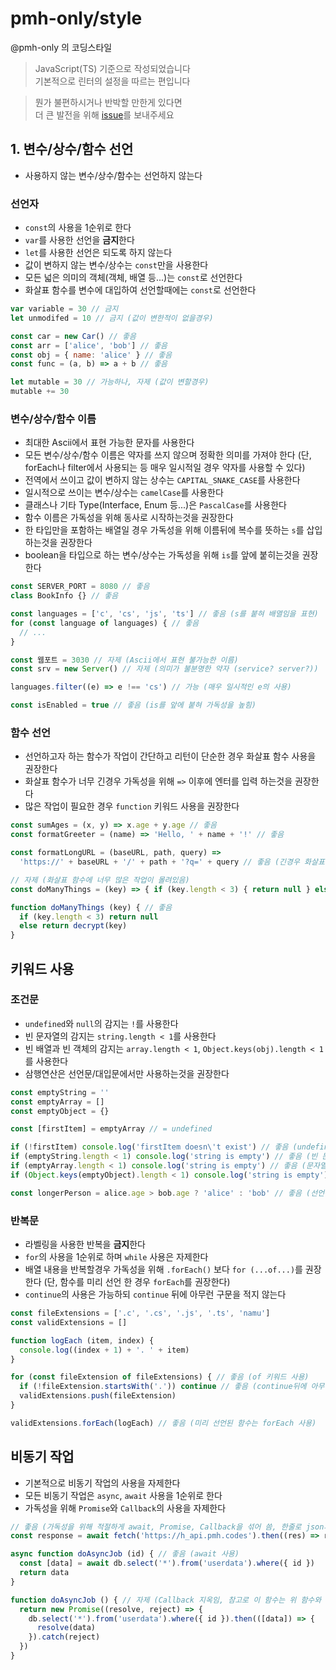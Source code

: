 # pmh-only/style
@pmh-only 의 코딩스타일

> JavaScript(TS) 기준으로 작성되었습니다\
> 기본적으로 린터의 설정을 따르는 편입니다

> 뭔가 불편하시거나 반박할 만한게 있다면\
> 더 큰 발전을 위해 [issue](https://github.com/pmh-only/style/issues/new)를 보내주세요

## 1. 변수/상수/함수 선언
* 사용하지 않는 변수/상수/함수는 선언하지 않는다

### 선언자
* `const`의 사용을 1순위로 한다
* `var`를 사용한 선언을 **금지**한다
* `let`를 사용한 선언은 되도록 하지 않는다
* 값이 변하지 않는 변수/상수는 `const`만을 사용한다
* 모든 넓은 의미의 객체(객체, 배열 등...)는 `const`로 선언한다
* 화살표 함수를 변수에 대입하여 선언할때에는 `const`로 선언한다

```js
var variable = 30 // 금지
let unmodifed = 10 // 금지 (값이 변한적이 없을경우)

const car = new Car() // 좋음
const arr = ['alice', 'bob'] // 좋음
const obj = { name: 'alice' } // 좋음
const func = (a, b) => a + b // 좋음

let mutable = 30 // 가능하나, 자제 (값이 변할경우)
mutable += 30
```

### 변수/상수/함수 이름
* 최대한 Ascii에서 표현 가능한 문자를 사용한다
* 모든 변수/상수/함수 이름은 약자를 쓰지 않으며 정확한 의미를 가져야 한다 (단, forEach나 filter에서 사용되는 등 매우 일시적일 경우 약자를 사용할 수 있다)
* 전역에서 쓰이고 값이 변하지 않는 상수는 `CAPITAL_SNAKE_CASE`를 사용한다
* 일시적으로 쓰이는 변수/상수는 `camelCase`를 사용한다
* 클래스나 기타 Type(Interface, Enum 등...)은 `PascalCase`를 사용한다
* 함수 이름은 가독성을 위해 동사로 시작하는것을 권장한다
* 한 타입만을 포함하는 배열일 경우 가독성을 위해 이름뒤에 복수를 뜻하는 `s`를 삽입하는것을 권장한다
* boolean을 타입으로 하는 변수/상수는 가독성을 위해 `is`를 앞에 붙히는것을 권장한다

```js
const SERVER_PORT = 8080 // 좋음
class BookInfo {} // 좋음

const languages = ['c', 'cs', 'js', 'ts'] // 좋음 (s를 붙혀 배열임을 표현)
for (const language of languages) { // 좋음
  // ...
}

const 웹포트 = 3030 // 자제 (Ascii에서 표현 불가능한 이름)
const srv = new Server() // 자제 (의미가 불분명한 약자 (service? server?))

languages.filter((e) => e !== 'cs') // 가능 (매우 일시적인 e의 사용)

const isEnabled = true // 좋음 (is를 앞에 붙혀 가독성을 높힘)
```

### 함수 선언
* 선언하고자 하는 함수가 작업이 간단하고 리턴이 단순한 경우 화살표 함수 사용을 권장한다
* 화살표 함수가 너무 긴경우 가독성을 위해 `=>` 이후에 엔터를 입력 하는것을 권장한다
* 많은 작업이 필요한 경우 `function` 키워드 사용을 권장한다

```js
const sumAges = (x, y) => x.age + y.age // 좋음
const formatGreeter = (name) => 'Hello, ' + name + '!' // 좋음

const formatLongURL = (baseURL, path, query) =>
  'https://' + baseURL + '/' + path + '?q=' + query // 좋음 (긴경우 화살표후 엔터)

// 자제 (화살표 함수에 너무 많은 작업이 몰려있음)
const doManyThings = (key) => { if (key.length < 3) { return null } else { return decrypt(key) } }

function doManyThings (key) { // 좋음
  if (key.length < 3) return null
  else return decrypt(key)
}
```

## 키워드 사용
### 조건문
* `undefined`와 `null`의 감지는 `!`를 사용한다
* 빈 문자열의 감지는 `string.length < 1`를 사용한다
* 빈 배열과 빈 객체의 감지는 `array.length < 1`, `Object.keys(obj).length < 1`를 사용한다
* 삼행연산은 선언문/대입문에서만 사용하는것을 권장한다

```js
const emptyString = ''
const emptyArray = []
const emptyObject = {}

const [firstItem] = emptyArray // = undefined

if (!firstItem) console.log('firstItem doesn\'t exist') // 좋음 (undefined의 감지는 !를 이용)
if (emptyString.length < 1) console.log('string is empty') // 좋음 (빈 문자열의 감지는 length이용)
if (emptyArray.length < 1) console.log('string is empty') // 좋음 (문자열과 마찬가지)
if (Object.keys(emptyObject).length < 1) console.log('string is empty') // 좋음 (빈 객체의 감지는 Object.keys 사용)

const longerPerson = alice.age > bob.age ? 'alice' : 'bob' // 좋음 (선언문에서 삼행연산을 사용)
```

### 반복문
* 라벨링을 사용한 반복을 **금지**한다
* `for`의 사용을 1순위로 하며 `while` 사용은 자제한다
* 배열 내용을 반복할경우 가독성을 위해 `.forEach()` 보다 `for (...of...)`를 권장한다 (단, 함수를 미리 선언 한 경우 `forEach`를 권장한다)
* `continue`의 사용은 가능하되 `continue` 뒤에 아무런 구문을 적지 않는다

```js
const fileExtensions = ['.c', '.cs', '.js', '.ts', 'namu']
const validExtensions = []

function logEach (item, index) {
  console.log((index + 1) + '. ' + item)
}

for (const fileExtension of fileExtensions) { // 좋음 (of 키워드 사용)
  if (!fileExtension.startsWith('.')) continue // 좋음 (continue뒤에 아무 구문 없음)
  validExtensions.push(fileExtension)
}

validExtensions.forEach(logEach) // 좋음 (미리 선언된 함수는 forEach 사용)
```

## 비동기 작업
* 기본적으로 비동기 작업의 사용을 자제한다
* 모든 비동기 작업은 `async`, `await` 사용을 1순위로 한다
* 가독성을 위해 `Promise`와 `Callback`의 사용을 자제한다

```js
// 좋음 (가독성을 위해 적절하게 await, Promise, Callback을 섞어 씀, 한줄로 json파싱까지 완료)
const response = await fetch('https://h_api.pmh.codes').then((res) => res.json())

async function doAsyncJob (id) { // 좋음 (await 사용)
  const [data] = await db.select('*').from('userdata').where({ id })
  return data
}

function doAsyncJob () { // 자제 (Callback 지옥임, 참고로 이 함수는 위 함수와 같은일을 함)
  return new Promise((resolve, reject) => {
    db.select('*').from('userdata').where({ id }).then(([data]) => {
      resolve(data)
    }).catch(reject)
  })
}
```
